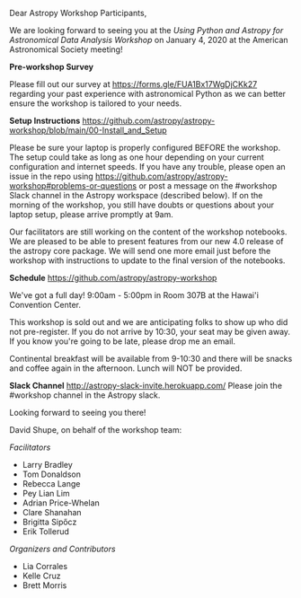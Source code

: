 Dear Astropy Workshop Participants,

We are looking forward to seeing you at the _Using Python and Astropy for Astronomical Data Analysis Workshop_
on January 4, 2020 at the American Astronomical Society meeting!

__Pre-workshop Survey__

Please fill out our survey at https://forms.gle/FUA1Bx17WgDjCKk27 regarding your past experience with astronomical Python as we can better ensure the workshop is tailored to your needs.

__Setup Instructions__
https://github.com/astropy/astropy-workshop/blob/main/00-Install_and_Setup

Please be sure your laptop is properly configured BEFORE the workshop. The setup could take as long as one hour depending on your current configuration and internet speeds. If you have any trouble, please open an issue in the repo using https://github.com/astropy/astropy-workshop#problems-or-questions or post a message on the #workshop Slack channel in the Astropy workspace (described below). If on the morning of the workshop, you still have doubts or questions about your laptop setup, please arrive promptly at 9am.

Our facilitators are still working on the content of the workshop notebooks. We are pleased to be able to present features from our new 4.0 release of the astropy core package. We will send one more email just before the workshop with instructions to update to the final version of the notebooks.

__Schedule__
https://github.com/astropy/astropy-workshop

We've got a full day! 9:00am - 5:00pm in Room 307B at the Hawai'i Convention Center.

This workshop is sold out and we are anticipating folks to show up who did not pre-register. If you do not arrive by 10:30, your seat may be given away. If you know you're going to be late, please drop me an email.

Continental breakfast will be available from 9-10:30 and there will be snacks and coffee again in the afternoon. Lunch will NOT be provided.

__Slack Channel__
http://astropy-slack-invite.herokuapp.com/
Please join the #workshop channel in the Astropy slack. 

Looking forward to seeing you there!

David Shupe, on behalf of the workshop team:

_Facilitators_
* Larry Bradley
* Tom Donaldson
* Rebecca Lange
* Pey Lian Lim
* Adrian Price-Whelan
* Clare Shanahan
* Brigitta Sipőcz
* Erik Tollerud

_Organizers and Contributors_
* Lia Corrales
* Kelle Cruz
* Brett Morris
